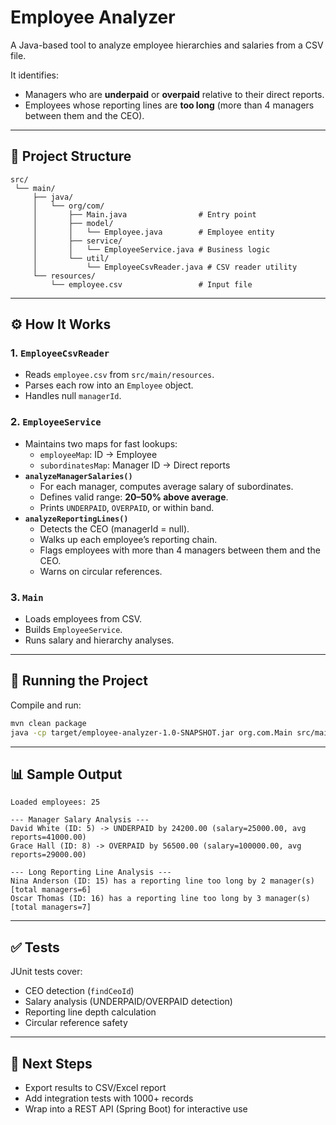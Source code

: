 # Employee Analyzer

A Java-based tool to analyze employee hierarchies and salaries from a CSV file.  

It identifies:
- Managers who are **underpaid** or **overpaid** relative to their direct reports.
- Employees whose reporting lines are **too long** (more than 4 managers between them and the CEO).

---

## 📂 Project Structure

```
src/
 └── main/
     ├── java/
     │   └── org/com/
     │       ├── Main.java                # Entry point
     │       ├── model/
     │       │   └── Employee.java        # Employee entity
     │       ├── service/
     │       │   └── EmployeeService.java # Business logic
     │       └── util/
     │           └── EmployeeCsvReader.java # CSV reader utility
     └── resources/
         └── employee.csv                 # Input file
```

---

## ⚙️ How It Works

### 1. `EmployeeCsvReader`
- Reads `employee.csv` from `src/main/resources`.
- Parses each row into an `Employee` object.
- Handles null `managerId`.

### 2. `EmployeeService`
- Maintains two maps for fast lookups:
  - `employeeMap`: ID → Employee
  - `subordinatesMap`: Manager ID → Direct reports
- **`analyzeManagerSalaries()`**
  - For each manager, computes average salary of subordinates.
  - Defines valid range: **20–50% above average**.
  - Prints `UNDERPAID`, `OVERPAID`, or within band.
- **`analyzeReportingLines()`**
  - Detects the CEO (managerId = null).
  - Walks up each employee’s reporting chain.
  - Flags employees with more than 4 managers between them and the CEO.
  - Warns on circular references.

### 3. `Main`
- Loads employees from CSV.
- Builds `EmployeeService`.
- Runs salary and hierarchy analyses.

---

## 🚀 Running the Project

Compile and run:

```bash
mvn clean package
java -cp target/employee-analyzer-1.0-SNAPSHOT.jar org.com.Main src/main/resources/employee.csv
```

---

## 📊 Sample Output

```
Loaded employees: 25

--- Manager Salary Analysis ---
David White (ID: 5) -> UNDERPAID by 24200.00 (salary=25000.00, avg reports=41000.00)
Grace Hall (ID: 8) -> OVERPAID by 56500.00 (salary=100000.00, avg reports=29000.00)

--- Long Reporting Line Analysis ---
Nina Anderson (ID: 15) has a reporting line too long by 2 manager(s) [total managers=6]
Oscar Thomas (ID: 16) has a reporting line too long by 3 manager(s) [total managers=7]
```

---

## ✅ Tests

JUnit tests cover:
- CEO detection (`findCeoId`)
- Salary analysis (UNDERPAID/OVERPAID detection)
- Reporting line depth calculation
- Circular reference safety

---

## 🔮 Next Steps

- Export results to CSV/Excel report  
- Add integration tests with 1000+ records  
- Wrap into a REST API (Spring Boot) for interactive use  
